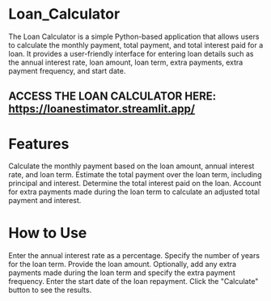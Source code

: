 # Loan_Calculator

The Loan Calculator is a simple Python-based application that allows users to calculate the monthly payment, total payment, and total interest paid for a loan. It provides a user-friendly interface for entering loan details such as the annual interest rate, loan amount, loan term, extra payments, extra payment frequency, and start date.

## ACCESS THE LOAN CALCULATOR HERE: https://loanestimator.streamlit.app/

# Features
Calculate the monthly payment based on the loan amount, annual interest rate, and loan term.
Estimate the total payment over the loan term, including principal and interest.
Determine the total interest paid on the loan.
Account for extra payments made during the loan term to calculate an adjusted total payment and interest.
# How to Use
Enter the annual interest rate as a percentage.
Specify the number of years for the loan term.
Provide the loan amount.
Optionally, add any extra payments made during the loan term and specify the extra payment frequency.
Enter the start date of the loan repayment.
Click the "Calculate" button to see the results.


